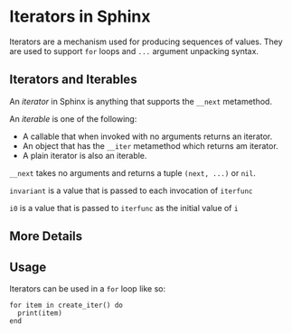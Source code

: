 # Iterators in Sphinx

Iterators are a mechanism used for producing sequences of values. 
They are used to support `for` loops and `...` argument unpacking syntax.

## Iterators and Iterables

An *iterator* in Sphinx is anything that supports the `__next` metamethod.

An *iterable* is one of the following:
- A callable that when invoked with no arguments returns an iterator.
- An object that has the `__iter` metamethod which returns am iterator.
- A plain iterator is also an iterable.

`__next` takes no arguments and returns a tuple `(next, ...)` or `nil`.



`invariant` is a value that is passed to each invocation of `iterfunc`

`i0` is a value that is passed to `iterfunc` as the initial value of `i`

## More Details


## Usage

Iterators can be used in a `for` loop like so:
```
for item in create_iter() do
  print(item)
end
```

